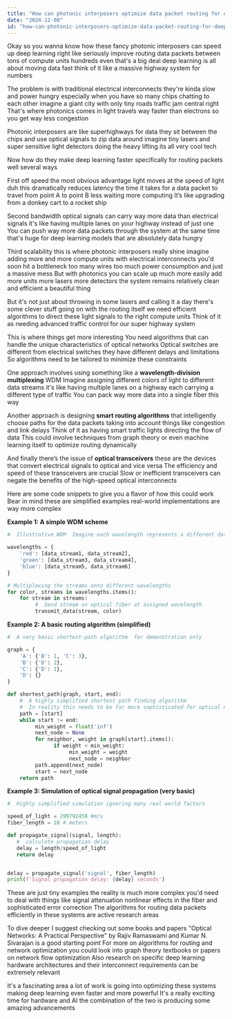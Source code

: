 ```yaml
---
title: "How can photonic interposers optimize data packet routing for deep learning tasks involving hundreds of interconnected compute units?"
date: "2024-12-08"
id: "how-can-photonic-interposers-optimize-data-packet-routing-for-deep-learning-tasks-involving-hundreds-of-interconnected-compute-units"
---
```


Okay so you wanna know how these fancy photonic interposers can speed up deep learning right  like seriously improve routing data packets between tons of compute units  hundreds even  that's a big deal  deep learning is all about moving data fast  think of it like a massive highway system for numbers

The problem is with traditional electrical interconnects  they're kinda slow and power hungry  especially when you have so many chips chatting to each other  imagine a giant city with only tiny roads  traffic jam central right  That's where photonics comes in  light travels way faster than electrons  so you get way less congestion

Photonic interposers are like superhighways for data  they sit between the chips and use optical signals to zip data around  imagine tiny lasers and super sensitive light detectors doing the heavy lifting  its all very cool tech

Now how do they make deep learning faster specifically for routing packets  well several ways

First off  speed  the most obvious advantage  light moves at the speed of light  duh  this dramatically reduces latency  the time it takes for a data packet to travel from point A to point B  less waiting more computing  It’s like upgrading from a donkey cart to a rocket ship

Second  bandwidth  optical signals can carry way more data than electrical signals  it's like having multiple lanes on your highway instead of just one  You can push way more data packets through the system at the same time  that's huge for deep learning models that are absolutely data hungry

Third  scalability  this is where photonic interposers really shine  imagine adding more and more compute units  with electrical interconnects you'd soon hit a bottleneck  too many wires too much power consumption and just a massive mess  But with photonics you can scale up much more easily  add more units more lasers more detectors  the system remains relatively clean and efficient  a beautiful thing

But it's not just about throwing in some lasers and calling it a day  there's some clever stuff going on with the routing itself  we need efficient algorithms to direct these light signals to the right compute units  Think of it as needing advanced traffic control for our super highway system

This is where things get more interesting  You need algorithms that can handle the unique characteristics of optical networks  Optical switches are different from electrical switches  they have different delays and limitations  So algorithms need to be tailored to minimize these constraints  

One approach involves using something like a  **wavelength-division multiplexing**  WDM  Imagine assigning different colors of light to different data streams  it's like having multiple lanes on a highway each carrying a different type of traffic  You can pack way more data into a single fiber this way

Another approach is designing  **smart routing algorithms**  that intelligently choose paths for the data packets  taking into account things like congestion and link delays  Think of it as having smart traffic lights directing the flow of data  This could involve techniques from graph theory or even machine learning itself to optimize routing dynamically

And finally  there’s the issue of  **optical transceivers**  these are the devices that convert electrical signals to optical and vice versa  The efficiency and speed of these transceivers are crucial  Slow or inefficient transceivers can negate the benefits of the high-speed optical interconnects


Here are some code snippets to give you a flavor of how this could work  Bear in mind these are simplified examples  real-world implementations are way more complex  


**Example 1:  A simple WDM scheme**

```python
#  Illustrative WDM  Imagine each wavelength represents a different data stream

wavelengths = {
    'red': [data_stream1, data_stream2],
    'green': [data_stream3, data_stream4],
    'blue': [data_stream5, data_stream6]
}

# Multiplexing the streams onto different wavelengths
for color, streams in wavelengths.items():
    for stream in streams:
         #  Send stream on optical fiber at assigned wavelength 
         transmit_data(stream, color)
```


**Example 2:  A basic routing algorithm (simplified)**

```python
#  A very basic shortest-path algorithm  for demonstration only

graph = {
    'A': {'B': 1, 'C': 3},
    'B': {'D': 2},
    'C': {'D': 1},
    'D': {}
}

def shortest_path(graph, start, end):
    #  A highly simplified shortest path finding algorithm
    #  In reality this needs to be far more sophisticated for optical networks
    path = [start]
    while start != end:
         min_weight = float('inf')
         next_node = None
         for neighbor, weight in graph[start].items():
               if weight < min_weight:
                    min_weight = weight
                    next_node = neighbor
         path.append(next_node)
         start = next_node
    return path
```

**Example 3:  Simulation of optical signal propagation (very basic)**

```python
#  Highly simplified simulation ignoring many real world factors

speed_of_light = 299792458 #m/s
fiber_length = 10 # meters

def propagate_signal(signal, length):
   #  calculate propagation delay
   delay = length/speed_of_light
   return delay


delay = propagate_signal('signal', fiber_length)
print(f'Signal propagation delay: {delay} seconds')
```

These are just tiny examples  the reality is much more complex  you'd need to deal with things like signal attenuation  nonlinear effects in the fiber  and sophisticated error correction  The algorithms for routing data packets efficiently in these systems are active research areas

To dive deeper I suggest checking out some books and papers  "Optical Networks: A Practical Perspective" by Rajiv Ramaswami and Kumar N. Sivarajan is a good starting point  For more on algorithms for routing and network optimization you could look into graph theory textbooks or papers on network flow optimization  Also research on specific deep learning hardware architectures and their interconnect requirements can be extremely relevant


It's a fascinating area  a lot of work is going into optimizing these systems  making deep learning even faster and more powerful  It's a really exciting time for hardware and AI  the combination of the two is producing some amazing advancements
